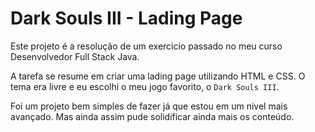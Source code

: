 # Dark Souls III - Lading Page

Este projeto é a resolução de um exercicio passado no meu curso Desenvolvedor Full Stack Java.

A tarefa se resume em criar uma lading page utilizando HTML e CSS. O tema era livre e eu escolhi o meu jogo favorito, o `Dark Souls III`.

Foi um projeto bem simples de fazer já que estou em um nivel mais avançado. Mas ainda assim pude solidificar ainda mais os conteúdo.